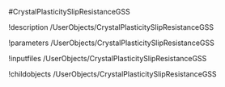 <!-- MOOSE Object Documentation Stub: Remove this when content is added. -->
#CrystalPlasticitySlipResistanceGSS

!description /UserObjects/CrystalPlasticitySlipResistanceGSS

!parameters /UserObjects/CrystalPlasticitySlipResistanceGSS

!inputfiles /UserObjects/CrystalPlasticitySlipResistanceGSS

!childobjects /UserObjects/CrystalPlasticitySlipResistanceGSS
